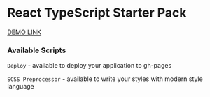 # React TypeScript Starter Pack

 [DEMO LINK](https://andrii-hryhoruk.github.io/react_dynamic-list-of-goods/)

### Available Scripts

`Deploy` - available to deploy your application to gh-pages

`SCSS Preprocessor` - available to write your styles with modern style language
